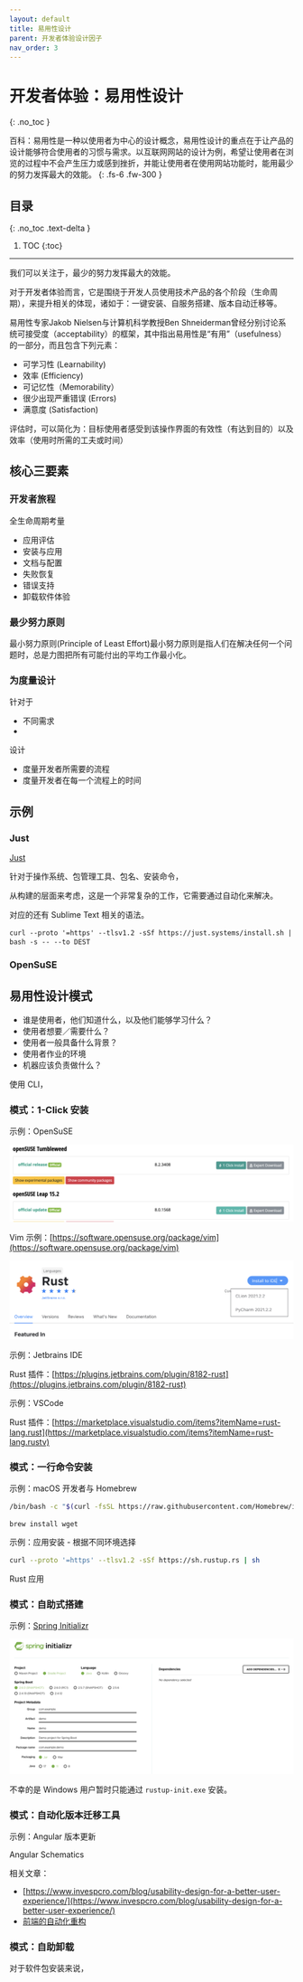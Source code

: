 ```yaml
---
layout: default
title: 易用性设计
parent: 开发者体验设计因子
nav_order: 3
---
```


# 开发者体验：易用性设计
{: .no_toc }


百科：易用性是一种以使用者为中心的设计概念，易用性设计的重点在于让产品的设计能够符合使用者的习惯与需求。以互联网网站的设计为例，希望让使用者在浏览的过程中不会产生压力或感到挫折，并能让使用者在使用网站功能时，能用最少的努力发挥最大的效能。
{: .fs-6 .fw-300 }

## 目录
{: .no_toc .text-delta }

1. TOC
{:toc}

---

我们可以关注于，最少的努力发挥最大的效能。

对于开发者体验而言，它是围绕于开发人员使用技术产品的各个阶段（生命周期），来提升相关的体现，诸如于：一键安装、自服务搭建、版本自动迁移等。

易用性专家Jakob Nielsen与计算机科学教授Ben Shneiderman曾经分别讨论系统可接受度（acceptability）的框架，其中指出易用性是“有用”（usefulness）的一部分，而且包含下列元素：

- 可学习性 (Learnability)
- 效率 (Efficiency)
- 可记忆性（Memorability）
- 很少出现严重错误 (Errors)
- 满意度 (Satisfaction)

评估时，可以简化为：目标使用者感受到该操作界面的有效性（有达到目的）以及效率（使用时所需的工夫或时间）

## 核心三要素

### 开发者旅程

全生命周期考量

- 应用评估
- 安装与应用
- 文档与配置
- 失败恢复
- 错误支持
- 卸载软件体验

### 最少努力原则 

最小努力原则(Principle of Least Effort)最小努力原则是指人们在解决任何一个问题时，总是力图把所有可能付出的平均工作最小化。

### 为度量设计

针对于

- 不同需求
- 

设计

- 度量开发者所需要的流程
- 度量开发者在每一个流程上的时间


## 示例

### Just

[Just](https://github.com/casey/just)

针对于操作系统、包管理工具、包名、安装命令，

从构建的层面来考虑，这是一个非常复杂的工作，它需要通过自动化来解决。

对应的还有 Sublime Text 相关的语法。

```
curl --proto '=https' --tlsv1.2 -sSf https://just.systems/install.sh | bash -s -- --to DEST
```

### OpenSuSE 

## 易用性设计模式

- 谁是使用者，他们知道什么，以及他们能够学习什么？
- 使用者想要／需要什么？
- 使用者一般具备什么背景？
- 使用者作业的环境
- 机器应该负责做什么？

使用 CLI，

### 模式：1-Click 安装

示例：OpenSuSE

![OpenSuSE 1 Click 安装](/image/opensuse-1-click.png)

Vim 示例：[https://software.opensuse.org/package/vim](https://software.opensuse.org/package/vim)

![IDEA Rust 插件示例](/image/idea-rust-click.png)

示例：Jetbrains IDE

Rust 插件：[https://plugins.jetbrains.com/plugin/8182-rust](https://plugins.jetbrains.com/plugin/8182-rust)

示例：VSCode

Rust 插件：[https://marketplace.visualstudio.com/items?itemName=rust-lang.rust](https://marketplace.visualstudio.com/items?itemName=rust-lang.rustv)


### 模式：一行命令安装

示例：macOS 开发者与 Homebrew

```bash
/bin/bash -c "$(curl -fsSL https://raw.githubusercontent.com/Homebrew/install/HEAD/install.sh)"
```

```
brew install wget
```

示例：应用安装 - 根据不同环境选择

```bash
curl --proto '=https' --tlsv1.2 -sSf https://sh.rustup.rs | sh
```

Rust 应用

### 模式：自助式搭建

示例：[Spring Initializr](https://start.spring.io)

![Spring Initializr](image/spring-initalizr.png)

不幸的是 Windows 用户暂时只能通过 `rustup-init.exe` 安装。

### 模式：自动化版本迁移工具

示例：Angular 版本更新

Angular Schematics


相关文章：

- [https://www.invespcro.com/blog/usability-design-for-a-better-user-experience/](https://www.invespcro.com/blog/usability-design-for-a-better-user-experience/)
- [前端的自动化重构](https://www.phodal.com/blog/frontend-auto-refactor/)

### 模式：自助卸载

对于软件包安装来说，

